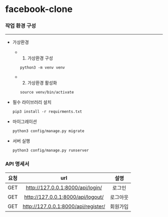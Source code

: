 # facebook-clone

### 작업 환경 구성
---
- 가상환경
    - 1. 가상환경 구성
        ```
        python3 -m venv venv
        ``` 

    - 2. 가상환경 활성화
        ```
        source venv/bin/activate
        ```

- 필수 라이브러리 설치
    ```
    pip3 install -r requirments.txt
    ```

- 마이그레이션
    ```
    python3 config/manage.py migrate
    ```

- 서버 실행
    ```
    python3 config/manage.py runserver
    ```


### API 명세서
|요청|url|설명|
|:---:|:---:|:---:|
|GET|http://127.0.0.1:8000/api/login/|로그인|
|GET|http://127.0.0.1:8000/api/logout/|로그아웃|
|GET|http://127.0.0.1:8000/api/register/|회원가입|